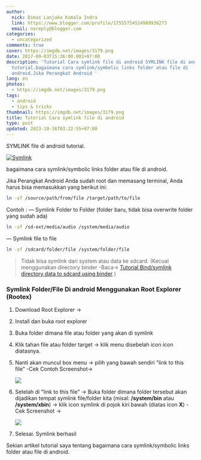 ```yaml
---
author:
  nick: Dimas Lanjaka Kumala Indra
  link: https://www.blogger.com/profile/17555754514989936273
  email: noreply@blogger.com
categories:
  - uncategorized
comments: true
cover: https://imgdb.net/images/3179.png
date: 2017-09-03T15:36:00.003+07:00
description: 'Tutorial Cara symlink file di android SYMLINK file di android
  tutorial.bagaimana cara symlink/symbolic links folder atau file di
  android.Jika Perangkat Android '
lang: en
photos:
  - https://imgdb.net/images/3179.png
tags:
  - android
  - tips & tricks
thumbnail: https://imgdb.net/images/3179.png
title: Tutorial Cara symlink file di android
type: post
updated: 2023-10-16T03:22:55+07:00
---
```


SYMLINK file di android tutorial.

[![Symlink](https://imgdb.net/images/3179.png 'Symlink')](https://imgdb.net/images/3179.png)

bagaimana cara symlink/symbolic links folder atau file di android.

Jika Perangkat Android Anda sudah root dan memasang terminal, Anda harus bisa memasukkan yang berikut ini:

```bash
ln -sf /source/path/from/file /target/path/to/file
```

Contoh :
— Symlink Folder to Folder (folder baru, tidak bisa overwrite folder yang sudah ada)

```bash
ln -sf /sd-ext/media/audio /system/media/audio
```

— Symlink file to file

```bash
ln -sf /sdcard/folder/file /system/folder/file
```

> Tidak bisa symlink dari system atau data ke sdcard. (Kecual menggunakan directory binder -Baca-> [Tutorial Bind/symlink directory data to sdcard using binder](http://webmanajemen.com/search/?q=directory+binder) )

### Symlink Folder/File Di android Menggunakan Root Explorer (Rootex)

1.  Download Root Explorer ->
2.  Install dan buka root explorer
3.  Buka folder dimana file atau folder yang akan di symlink
4.  Klik tahan file atau folder target -> klik menu disebelah icon icon diatasnya.
5.  Nanti akan muncul box menu -> pilih yang bawah sendiri "link to this file" -Cek Contoh Screenshot->

    [![](https://4.bp.blogspot.com/-qL_df_2RacQ/WKoeooYyN3I/AAAAAAAAFAU/mi7d1QL1JyAMaYaAgZxWUXIf0LmPI8HTgCLcB/s320/Screenshot_2017-02-09-07-23-51-picsay.png?utm=webmanajemen.com)](https://4.bp.blogspot.com/-qL_df_2RacQ/WKoeooYyN3I/AAAAAAAAFAU/mi7d1QL1JyAMaYaAgZxWUXIf0LmPI8HTgCLcB/s1600/Screenshot_2017-02-09-07-23-51-picsay.png?utm=webmanajemen.com)

6.  Setelah di "link to this file" -> Buka folder dimana folder tersebut akan dijadikan tempat symlink file/folder kita (misal: **/system/bin** atau **/system/xbin**) -> klik icon symlink di pojok kiri bawah (diatas icon **X**) -Cek Screenshot ->

    [![](https://3.bp.blogspot.com/-TkMyPvubUss/WKofgR_YJZI/AAAAAAAAFAc/jnmWoy_Lv149VobN4CVyKrmbGKdKVCeCgCLcB/s320/Screenshot_2017-02-09-07-24-10-picsay.png?utm=webmanajemen.com)](https://3.bp.blogspot.com/-TkMyPvubUss/WKofgR_YJZI/AAAAAAAAFAc/jnmWoy_Lv149VobN4CVyKrmbGKdKVCeCgCLcB/s1600/Screenshot_2017-02-09-07-24-10-picsay.png?utm=webmanajemen.com)

7.  Selesai. Symlink berhasil

Sekian artikel tutorial saya tentang bagaimana cara symlink/symbolic links folder atau file di android.
